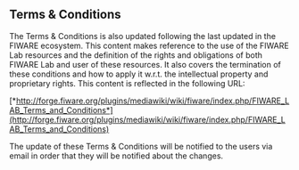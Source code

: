 ## Terms & Conditions

The Terms & Conditions is also updated following the last updated in the
FIWARE ecosystem. This content makes reference to the use of the FIWARE
Lab resources and the definition of the rights and obligations of both
FIWARE Lab and user of these resources. It also covers the termination of these
conditions and how to apply it w.r.t. the intellectual property
and proprietary rights. This content is reflected in the following URL:

[*http://forge.fiware.org/plugins/mediawiki/wiki/fiware/index.php/FIWARE_LAB_Terms_and_Conditions*](http://forge.fiware.org/plugins/mediawiki/wiki/fiware/index.php/FIWARE_LAB_Terms_and_Conditions)

The update of these Terms & Conditions will be notified to the users via
email in order that they will be notified about the changes.
